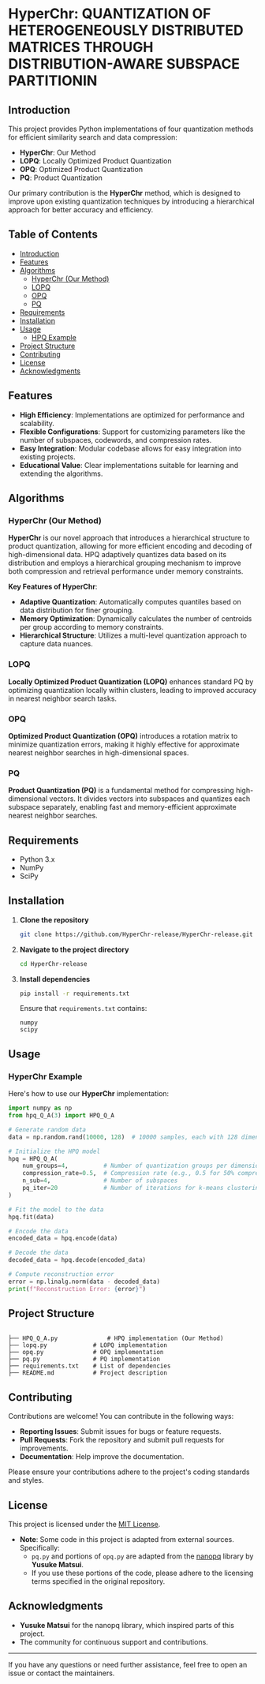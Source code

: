 # HyperChr: QUANTIZATION OF HETEROGENEOUSLY DISTRIBUTED MATRICES THROUGH DISTRIBUTION-AWARE SUBSPACE PARTITIONIN

## Introduction

This project provides Python implementations of four quantization methods for efficient similarity search and data compression:

- **HyperChr**: Our Method
- **LOPQ**: Locally Optimized Product Quantization
- **OPQ**: Optimized Product Quantization
- **PQ**: Product Quantization

Our primary contribution is the **HyperChr** method, which is designed to improve upon existing quantization techniques by introducing a hierarchical approach for better accuracy and efficiency.

## Table of Contents

- [Introduction](#introduction)
- [Features](#features)
- [Algorithms](#algorithms)
  - [HyperChr (Our Method)](#hpq-our-method)
  - [LOPQ](#lopq)
  - [OPQ](#opq)
  - [PQ](#pq)
- [Requirements](#requirements)
- [Installation](#installation)
- [Usage](#usage)
  - [HPQ Example](#hpq-example)
- [Project Structure](#project-structure)
- [Contributing](#contributing)
- [License](#license)
- [Acknowledgments](#acknowledgments)

## Features

- **High Efficiency**: Implementations are optimized for performance and scalability.
- **Flexible Configurations**: Support for customizing parameters like the number of subspaces, codewords, and compression rates.
- **Easy Integration**: Modular codebase allows for easy integration into existing projects.
- **Educational Value**: Clear implementations suitable for learning and extending the algorithms.

## Algorithms

### HyperChr (Our Method)

**HyperChr** is our novel approach that introduces a hierarchical structure to product quantization, allowing for more efficient encoding and decoding of high-dimensional data. HPQ adaptively quantizes data based on its distribution and employs a hierarchical grouping mechanism to improve both compression and retrieval performance under memory constraints.

**Key Features of HyperChr**:

- **Adaptive Quantization**: Automatically computes quantiles based on data distribution for finer grouping.
- **Memory Optimization**: Dynamically calculates the number of centroids per group according to memory constraints.
- **Hierarchical Structure**: Utilizes a multi-level quantization approach to capture data nuances.

### LOPQ

**Locally Optimized Product Quantization (LOPQ)** enhances standard PQ by optimizing quantization locally within clusters, leading to improved accuracy in nearest neighbor search tasks.

### OPQ

**Optimized Product Quantization (OPQ)** introduces a rotation matrix to minimize quantization errors, making it highly effective for approximate nearest neighbor searches in high-dimensional spaces.

### PQ

**Product Quantization (PQ)** is a fundamental method for compressing high-dimensional vectors. It divides vectors into subspaces and quantizes each subspace separately, enabling fast and memory-efficient approximate nearest neighbor searches.

## Requirements

- Python 3.x
- NumPy
- SciPy

## Installation

1. **Clone the repository**

   ```bash
   git clone https://github.com/HyperChr-release/HyperChr-release.git
   ```

2. **Navigate to the project directory**

   ```bash
   cd HyperChr-release
   ```

3. **Install dependencies**

   ```bash
   pip install -r requirements.txt
   ```

   Ensure that `requirements.txt` contains:

   ```
   numpy
   scipy
   ```

## Usage

### HyperChr Example

Here's how to use our **HyperChr** implementation:

```python
import numpy as np
from hpq_Q_A(3) import HPQ_Q_A

# Generate random data
data = np.random.rand(10000, 128)  # 10000 samples, each with 128 dimensions

# Initialize the HPQ model
hpq = HPQ_Q_A(
    num_groups=4,          # Number of quantization groups per dimension
    compression_rate=0.5,  # Compression rate (e.g., 0.5 for 50% compression)
    n_sub=4,               # Number of subspaces
    pq_iter=20             # Number of iterations for k-means clustering
)

# Fit the model to the data
hpq.fit(data)

# Encode the data
encoded_data = hpq.encode(data)

# Decode the data
decoded_data = hpq.decode(encoded_data)

# Compute reconstruction error
error = np.linalg.norm(data - decoded_data)
print(f"Reconstruction Error: {error}")
```

## Project Structure

```plaintext

├── HPQ_Q_A.py              # HPQ implementation (Our Method)
├── lopq.py             # LOPQ implementation
├── opq.py              # OPQ implementation
├── pq.py               # PQ implementation
├── requirements.txt    # List of dependencies
├── README.md           # Project description
```

## Contributing

Contributions are welcome! You can contribute in the following ways:

- **Reporting Issues**: Submit issues for bugs or feature requests.
- **Pull Requests**: Fork the repository and submit pull requests for improvements.
- **Documentation**: Help improve the documentation.

Please ensure your contributions adhere to the project's coding standards and styles.

## License

This project is licensed under the [MIT License](LICENSE).

- **Note**: Some code in this project is adapted from external sources. Specifically:
  - `pq.py` and portions of `opq.py` are adapted from the [nanopq](https://github.com/matsui528/nanopq) library by **Yusuke Matsui**.
  - If you use these portions of the code, please adhere to the licensing terms specified in the original repository.

## Acknowledgments

- **Yusuke Matsui** for the nanopq library, which inspired parts of this project.
- The community for continuous support and contributions.

---

If you have any questions or need further assistance, feel free to open an issue or contact the maintainers.

